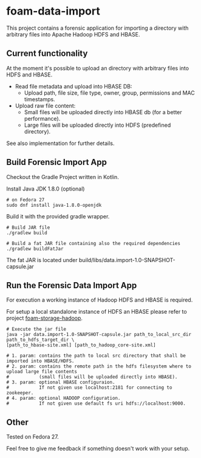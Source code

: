 # foam-data-import
This project contains a forensic application for importing a directory with arbitrary files
into Apache Hadoop HDFS and HBASE.

## Current functionality
At the moment it's possible to upload an directory with arbitrary files into HDFS and HBASE.   
+ Read file metadata and upload into HBASE DB:
  + Upload path, file size, file type, owner, group, permissions and MAC timestamps.
+ Upload raw file content:
  + Small files will be uploaded directly into HBASE db (for a better performance).
  + Large files will be uploaded directly into HDFS (predefined directory).

See also implementation for further details.

## Build Forensic Import App
Checkout the Gradle Project written in Kotlin.

Install Java JDK 1.8.0 (optional)
```
# on Fedora 27
sudo dnf install java-1.8.0-openjdk 
```

Build it with  the provided gradle wrapper.
```
# Build JAR file
./gradlew build

# Build a fat JAR file containing also the required dependencies
./gradlew buildFatJar
```
The fat JAR is located under build/libs/data.import-1.0-SNAPSHOT-capsule.jar

## Run the Forensic Data Import App

For execution a working instance of Hadoop HDFS and HBASE is required.
 
For setup a local standalone instance of HDFS an HBASE 
please refer to project [foam-storage-hadoop](https://github.com/jobusam/foam-storage-hadoop).

```
# Execute the jar file
java -jar data.import-1.0-SNAPSHOT-capsule.jar path_to_local_src_dir path_to_hdfs_target_dir \
[path_to_hbase-site.xml] [path_to_hadoop_core-site.xml]

# 1. param: contains the path to local src directory that shall be imported into HBASE/HDFS.
# 2. param: contains the remote path in the hdfs filesystem where to upload large file contents
#           (small files will be uploaded directly into HBASE).
# 3. param: optional HBASE configuraion. 
#           If not given use localhost:2181 for connecting to zookeeper.
# 4. param: optional HADOOP configuration. 
#           If not given use default fs uri hdfs://localhost:9000.
```

## Other
Tested on Fedora 27. 

Feel free to give me feedback if something doesn't work with your setup.
